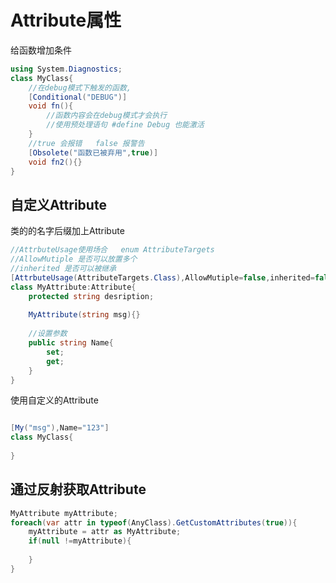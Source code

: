 # Attribute属性

给函数增加条件

```c#
using System.Diagnostics;
class MyClass{
    //在debug模式下触发的函数,
	[Conditional("DEBUG")]
    void fn(){
        //函数内容会在debug模式才会执行
        //使用预处理语句 #define Debug 也能激活
    }
    //true 会报错   false 报警告
    [Obsolete("函数已被弃用",true)]
    void fn2(){}
}
```

## 自定义Attribute

类的的名字后缀加上Attribute

```c#
//AttrbuteUsage使用场合   enum AttributeTargets
//AllowMutiple 是否可以放置多个
//inherited 是否可以被继承
[AttrbuteUsage(AttributeTargets.Class),AllowMutiple=false,inherited=false]
class MyAttribute:Attribute{
	protected string desription;
    
    MyAttribute(string msg){}
	
    //设置参数
    public string Name{
    	set;
    	get;
    }	
}
```

使用自定义的Attribute

```c#

[My("msg"),Name="123"]
class MyClass{
    
}
```

## 通过反射获取Attribute

```c#
MyAttribute myAttribute;
foreach(var attr in typeof(AnyClass).GetCustomAttributes(true)){
    myAttribute = attr as MyAttribute;
    if(null !=myAttribute){
        
    }
}
```

